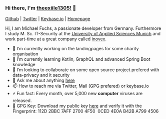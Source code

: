 ### Hi there, I'm [theexiile1305!](https://michifuchs.com) 👋

[Github](https://github.com/theexiile1305)
 | [Twitter](https://twitter.com/TheEXiiLE)
 | [Keybase.io](https://keybase.io/theexiile1305)
 | [Homepage](https://michifuchs.com)


Hi, I am Michael Fuchs, a passionate developer from Germany. Furthermore I study M. Sc. IT-Security at the [University of Applied Sciences Munich](https://www.hm.edu/en/index.en.html) and work part-time at a great company called [inovex](https://www.inovex.de/en/).


- 🔭 I’m currently working on the landingpages for some charity organisation
- 🌱 I’m currently learning Kotlin, GraphQL and advanced Spring Boot knowledge
- 👯 I’m looking to collaborate on some open source project prefered with data-privacy and it security
- 💬 Ask me about anything [here](https://github.com/theexiile1305/theexiile1305/issues)
- 📫 How to reach me via Twitter, Mail (GPG prefered) or keybase.io
- ⚡ Fun fact: Every month, over 5,000 new **computer** viruses are released.
- 🔑 GPG Key: Download my public key [here](https://raw.githubusercontent.com/theexiile1305/theexiile1305/main/public_key.asc) and verify it with the Fingerprint: 112D 2BBC 7AFF 2700 4F50  0CED 4E0A B42B A799 4506
